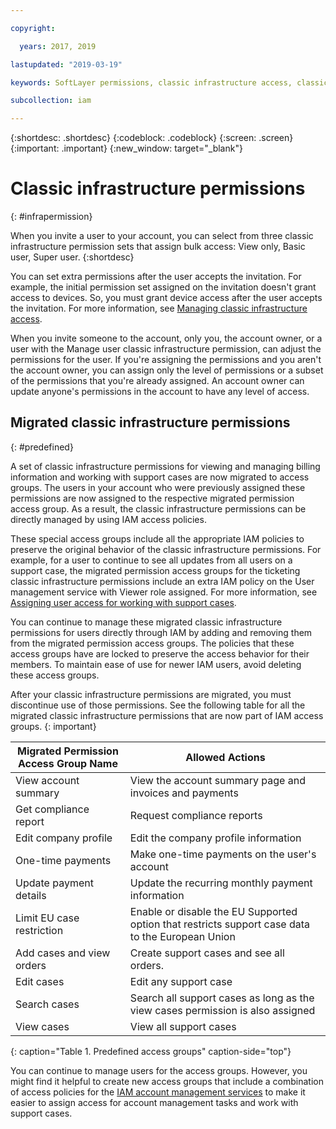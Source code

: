 ```yaml
---

copyright:

  years: 2017, 2019

lastupdated: "2019-03-19"

keywords: SoftLayer permissions, classic infrastructure access, classic infrastructure permission, migrated SoftLayer permissions, migrated permission access group

subcollection: iam

---
```


{:shortdesc: .shortdesc}
{:codeblock: .codeblock}
{:screen: .screen}
{:important: .important}
{:new_window: target="_blank"}

# Classic infrastructure permissions
{: #infrapermission}

When you invite a user to your account, you can select from three classic infrastructure permission sets that assign bulk access: View only, Basic user, Super user.
{:shortdesc}

You can set extra permissions after the user accepts the invitation. For example, the initial permission set assigned on the invitation doesn't grant access to devices. So, you must grant device access after the user accepts the invitation. For more information, see [Managing classic infrastructure access](/docs/iam/mnginfra.html#mngclassicinfra).

When you invite someone to the account, only you, the account owner, or a user with the Manage user classic infrastructure permission, can adjust the permissions for the user. If you're assigning the permissions and you aren't the account owner, you can assign only the level of permissions or a subset of the permissions that you're already assigned. An account owner can update anyone's permissions in the account to have any level of access.


## Migrated classic infrastructure permissions
{: #predefined}

A set of classic infrastructure permissions for viewing and managing billing information and working with support cases are now migrated to access groups. The users in your account who were previously assigned these permissions are now assigned to the respective migrated permission access group. As a result, the classic infrastructure permissions can be directly managed by using IAM access policies.

These special access groups include all the appropriate IAM policies to preserve the original behavior of the classic infrastructure permissions. For example, for a user to continue to see all updates from all users on a support case, the migrated permission access groups for the ticketing classic infrastructure permissions include an extra IAM policy on the User management service with Viewer role assigned. For more information, see [Assigning user access for working with support cases](/docs/get-support/support_access.html#access).

You can continue to manage these migrated classic infrastructure permissions for users directly through IAM by adding and removing them from the migrated permission access groups. The policies that these access groups have are locked to preserve the access behavior for their members. To maintain ease of use for newer IAM users, avoid deleting these access groups.

After your classic infrastructure permissions are migrated, you must discontinue use of those permissions. See the following table for all the migrated classic infrastructure permissions that are now part of IAM access groups.
{: important}

| Migrated Permission Access Group Name | Allowed Actions |
|----------|---------|
| View account summary | View the account summary page and invoices and payments |
| Get compliance report | Request compliance reports |
| Edit company profile | Edit the company profile information |
| One-time payments | Make one-time payments on the user's account |
| Update payment details | Update the recurring monthly payment information |
| Limit EU case restriction | Enable or disable the EU Supported option that restricts support case data to the European Union  |
| Add cases and view orders | Create support cases and see all orders.  |
| Edit cases | Edit any support case |
| Search cases | Search all support cases as long as the view cases permission is also assigned |
| View cases | View all support cases |
{: caption="Table 1. Predefined access groups" caption-side="top"}

You can continue to manage users for the access groups. However, you might find it helpful to create new access groups that include a combination of access policies for the [IAM account management services](/docs/iam?topic=iam-account-services#account-services) to make it easier to assign access for account management tasks and work with support cases.
